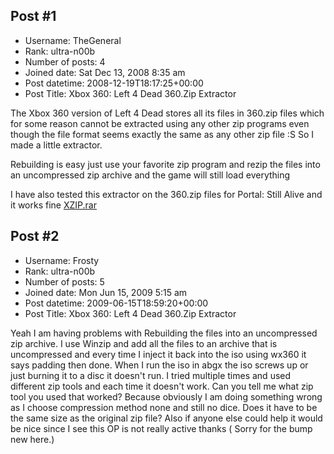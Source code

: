 ## Post #1
- Username: TheGeneral
- Rank: ultra-n00b
- Number of posts: 4
- Joined date: Sat Dec 13, 2008 8:35 am
- Post datetime: 2008-12-19T18:17:25+00:00
- Post Title: Xbox 360: Left 4 Dead 360.Zip Extractor

The Xbox 360 version of Left 4 Dead stores all its files in 360.zip files which for some reason cannot be extracted using any other zip programs even though the file format seems exactly the same as any other zip file :S So I made a little extractor.

Rebuilding is easy just use your favorite zip program and rezip the files into an uncompressed zip archive and the game will still load everything 

I have also tested this extractor on the 360.zip files for Portal: Still Alive and it works fine 
[XZIP.rar](https://xentaxbackup.github.io/file/1787_XZIP.rar)
## Post #2
- Username: Frosty
- Rank: ultra-n00b
- Number of posts: 5
- Joined date: Mon Jun 15, 2009 5:15 am
- Post datetime: 2009-06-15T18:59:20+00:00
- Post Title: Xbox 360: Left 4 Dead 360.Zip Extractor

Yeah I am having problems with Rebuilding the files into an uncompressed zip archive. I use Winzip and add all the files to an archive that is uncompressed and every time I inject it back into the iso using wx360 it says padding then done. When I run the iso in abgx the iso screws up or just burning it to a disc it doesn't run. I tried multiple times and used different zip tools and each time it doesn't work. Can you tell me what zip tool you used that worked? Because obviously I am doing something wrong as I choose compression method none and still no dice. Does it have to be the same size as the original zip file? Also if anyone else could help it would be nice since I see this OP is not really active thanks ( Sorry for the bump new here.)
